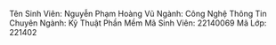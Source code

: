 Tên Sinh Viên: Nguyễn Phạm Hoàng Vũ
Ngành: Công Nghệ Thông Tin
Chuyên Ngành: Kỹ Thuật Phần Mềm
Mã Sinh Viên: 22140069
Mã Lớp: 221402
